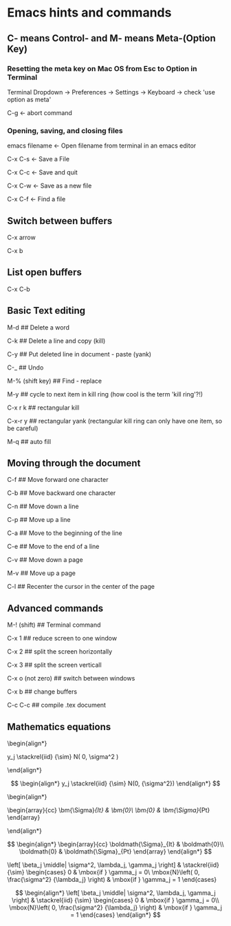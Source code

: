 # Emacs hints and commands

## C- means Control- and M- means Meta-(Option Key) 

### Resetting the meta key on Mac OS from Esc to Option in Terminal


Terminal Dropdown -> Preferences -> Settings -> Keyboard -> check 'use option as meta' 

C-g <- abort command


### Opening, saving, and closing files

emacs filename		<- Open filename from terminal in an emacs editor

C-x C-s			      <- Save a File

C-x C-c			      <- Save and quit 

C-x C-w			      <- Save as a new file

C-x C-f			      <- Find a file

## Switch between buffers
C-x arrow

C-x b

## List open buffers
C-x C-b

## Basic Text editing 

M-d			## Delete a word

C-k			## Delete a line and copy (kill)

C-y			## Put deleted line in document - paste (yank)

C-_			## Undo

M-% (shift key)		## Find - replace 

M-y 	   		## cycle to next item in kill ring (how cool is the term 'kill ring'?!)

C-x r k 		## rectangular kill

C-x-r y  		## rectangular yank (rectangular kill ring can only have one item, so be careful)

M-q  			## auto fill

## Moving through the document

C-f			## Move forward one character

C-b			## Move backward one character

C-n			## Move down a line

C-p			## Move up a line

C-a			## Move to the beginning of the line

C-e 			## Move to the end of a line

C-v			## Move down a page

M-v			## Move up a page

C-l			## Recenter the cursor in the center of the page

## Advanced commands
	
M-! (shift)		## Terminal command

C-x 1			## reduce screen to one window

C-x 2			## split the screen horizontally

C-x 3			## split the screen verticall

C-x o (not zero)	## switch between windows

C-x b			## change buffers

C-c C-c  		## compile .tex document

## Mathematics equations

\begin{align*}

y_j \stackrel{iid} {\sim} N( 0, \sigma^2 )

\end{align*}

$$
\begin{align*}
y_j \stackrel{iid} {\sim} N(0, {\sigma^2})
\end{align*}
$$

\begin{align*}

\begin{array}{cc} \bm{\Sigma}_{It} & \bm{0}\\ \bm{0} & \bm{\Sigma}_{Pt} \end{array}

\end{align*}

$$
\begin{align*}
\begin{array}{cc} \boldmath{\Sigma}_{It} & \boldmath{0}\\ \boldmath{0} & \boldmath{\Sigma}_{Pt} \end{array}
\end{align*}
$$


\left[ \beta_j \middle| \sigma^2, \lambda_j, \gamma_j \right] & \stackrel{iid} {\sim} \begin{cases} 0 & \mbox{if } \gamma_j = 0\\ \mbox{N}\left( 0, \frac{\sigma^2} {\lambda_j} \right) & \mbox{if } \gamma_j = 1 \end{cases}


$$
\begin{align*}
\left[ \beta_j \middle| \sigma^2, \lambda_j, \gamma_j \right] & \stackrel{iid} {\sim} \begin{cases} 0 & \mbox{if } \gamma_j = 0\\ \mbox{N}\left( 0, \frac{\sigma^2} {\lambda_j} \right) & \mbox{if } \gamma_j = 1 \end{cases}
\end{align*}
$$
